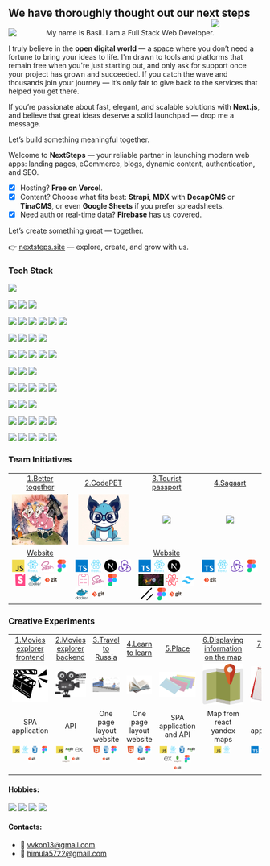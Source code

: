 ## We have thoroughly thought out our next steps <img src="https://media.giphy.com/media/v1.Y2lkPTc5MGI3NjExMjRseGtoZzd2ZTFyMWhhMWphbW53OTJtM25uMjgyMXdhZHN4cGxraCZlcD12MV9pbnRlcm5hbF9naWZfYnlfaWQmY3Q9dHM/XH9wwXfUXu91wAJwN5/giphy.gif" width="100" align="right"/> 

[<img src="https://github.com/vvkon13/nxt/blob/main/src/app/icon0.svg" width="75px" align="left">](https://nextsteps.digital/)   My name is Basil. I am a Full Stack Web Developer.

I truly believe in the **open digital world** — a space where you don’t need a fortune to bring your ideas to life.
I'm drawn to tools and platforms that remain free when you're just starting out, and only ask for support once your project has grown and succeeded.
If you catch the wave and thousands join your journey — it’s only fair to give back to the services that helped you get there.

If you’re passionate about fast, elegant, and scalable solutions with **Next.js**, and believe that great ideas deserve a solid launchpad — drop me a message.

Let’s build something meaningful together.

Welcome to **NextSteps** — your reliable partner in launching modern web apps: landing pages, eCommerce, blogs, dynamic content, authentication, and SEO.

* [x] Hosting? **Free on Vercel**.
* [x] Content? Choose what fits best: **Strapi**, **MDX** with **DecapCMS** or **TinaCMS**, or even **Google Sheets** if you prefer spreadsheets.
* [x] Need auth or real-time data? **Firebase** has us covered.

Let’s create something great — together.

👉 [nextsteps.site](https://nextsteps.digital/) — explore, create, and grow with us.

### Tech Stack
 <img src="https://img.shields.io/badge/HTML-1c2f2f?style=for-the-badge&logo=html5"/>

<img src="https://img.shields.io/badge/typescript-1c2f2f?style=for-the-badge&logo=typescript"> <img src="https://img.shields.io/badge/JavaScript-1c2f2f?style=for-the-badge&logo=javascript"/> <img src="https://img.shields.io/badge/Google Apps Script-1c2f2f?style=for-the-badge&logo=googleappsscript">

<img src="https://img.shields.io/badge/next.js-1c2f2f?style=for-the-badge&logo=nextdotjs"/> <img src="https://img.shields.io/badge/React-1c2f2f?style=for-the-badge&logo=react"/> <img src="https://img.shields.io/badge/redux%20toolkit-1c2f2f?style=for-the-badge&logo=redux"/> <img src="https://img.shields.io/badge/tanstack%20query-1c2f2f?style=for-the-badge&logo=reactquery"/> <img src="https://img.shields.io/badge/react%20hook%20form-1c2f2f?style=for-the-badge&logo=reacthookform"/> <img src="https://img.shields.io/badge/etc.-1c2f2f?style=for-the-badge"/> 

<img src="https://img.shields.io/badge/tailwind%20css-1c2f2f?style=for-the-badge&logo=tailwindcss"> <img src="https://img.shields.io/badge/css%20modules-1c2f2f?style=for-the-badge&logo=cssmodules"> <img src="https://img.shields.io/badge/SCSS-1c2f2f?style=for-the-badge&logo=sass"/>  <img src="https://img.shields.io/badge/CSS-1c2f2f?style=for-the-badge&logo=css3"/> 

<img src="https://img.shields.io/badge/daisyui-1c2f2f?style=for-the-badge&logo=daisyui"/> <img src="https://img.shields.io/badge/mui-1c2f2f?style=for-the-badge&logo=mui"/> <img src="https://img.shields.io/badge/shadcn-1c2f2f?style=for-the-badge&logo=shadcnui"/> <img src="https://img.shields.io/badge/bootstrap-1c2f2f?style=for-the-badge&logo=bootstrap"/> <img src="https://img.shields.io/badge/etc.-1c2f2f?style=for-the-badge"/>

<img src="https://img.shields.io/badge/vercel-1c2f2f?style=for-the-badge&logo=vercel"/> <img src="https://img.shields.io/badge/netlify-1c2f2f?style=for-the-badge&logo=netlify&logoColor=#00C7B7"/> <img src="https://img.shields.io/badge/render-1c2f2f?style=for-the-badge&logo=render"/>

<img src="https://img.shields.io/badge/strapi-1c2f2f?style=for-the-badge&logo=strapi&logoColor=#4945FF"/> <img src="https://img.shields.io/badge/decap%20cms-1c2f2f?style=for-the-badge&logo=decapcms&logoColor=#FF0082"/>  <img src="https://img.shields.io/badge/tina-1c2f2f?style=for-the-badge&logo=tina&logoColor=#EC4815"/> <img src="https://img.shields.io/badge/google sheets-1c2f2f?style=for-the-badge&logo=googlesheets"/> <img src="https://img.shields.io/badge/cloudinary-1c2f2f?style=for-the-badge&logo=cloudinary&logoColor=3448C5"/> 

<img src="https://img.shields.io/badge/Firebase-1c2f2f?style=for-the-badge&logo=firebase&logoColor=DD2C00"/> <img src="https://img.shields.io/badge/MongoDB-1c2f2f?style=for-the-badge&logo=mongodb"/> <img src="https://img.shields.io/badge/psql-1c2f2f?style=for-the-badge&logo=postgresql"/> 

<img src="https://img.shields.io/badge/Node.js-1c2f2f?style=for-the-badge&logo=nodedotjs"/> <img src="https://img.shields.io/badge/express.js-1c2f2f?style=for-the-badge&logo=express"/> <img src="https://img.shields.io/badge/nest.js-1c2f2f?style=for-the-badge&logo=nestjs"/> <img src="https://img.shields.io/badge/swagger-1c2f2f?style=for-the-badge&logo=swagger"/> <img src="https://img.shields.io/badge/docker-1c2f2f?style=for-the-badge&logo=docker"/>

<img src="https://img.shields.io/badge/ubuntu-1c2f2f?style=for-the-badge&logo=ubuntu"/> <img src="https://img.shields.io/badge/Git-1c2f2f?style=for-the-badge&logo=git"/> <img src="https://img.shields.io/badge/Figma-1c2f2f?style=for-the-badge&logo=figma"/> <img src="https://img.shields.io/badge/jest-1c2f2f?style=for-the-badge&logo=jest"/> <img src="https://img.shields.io/badge/Storybook-1c2f2f?style=for-the-badge&logo=storybook"/> 

### Team Initiatives
<table align="center">
  <tr>
    <td valign="middle" align="center" width="20%"><a href="https://github.com/vvkon13/better-together">1.Better together</a></td>
    <td valign="middle" align="center" width="20%"><a href="https://github.com/Pet-projects-CodePET/Frontend/tree/develop">2.CodePET</a></td>
    <td valign="middle" align="center" width="20%"><a href="https://github.com/vvkon13/tourist-passport">3.Tourist passport</a></td>
    <td valign="middle" align="center" width="20%"><a href="https://github.com/vvkon13/Sagaart">4.Sagaart</a></td>
  </tr>
  <tr>
    <td valign="middle" align="center" width="20%"><a href="https://github.com/vvkon13/better-together"><img src="https://github.com/vvkon13/images/blob/main/bettertogether.jpg" height="100"/></a></td>
    <td valign="middle" align="center" width="20%"><a href="https://github.com/Pet-projects-CodePET/Frontend/tree/develop"><img src="https://github.com/vvkon13/images/blob/main/codepet.png" height="100"/></a></td>
    <td valign="middle" align="center" width="20%"><a href="https://github.com/vvkon13/tourist-passport"><img src="https://photo.tvigle.ru/res/tvigle/video/2018/04/27/27954e48-75eb-487d-a256-c76bb5207ec4.png" height="100"/></a></td>
    <td valign="middle" align="center" width="20%"><a href="https://github.com/vvkon13/Sagaart"><img src="https://github.com/vvkon13/Sagaart/assets/117926370/ff1c2a4c-5440-4a97-be03-1f794cc9bc42" height="100"/></a></td>
  </tr>

  <tr>
    <td valign="middle" align="center" width="20%"><a href="https://2260993-dk30711.twc1.net/">Website</a></td>
    <td valign="middle" align="center" width="20%"></td>
    <td valign="middle" align="center" width="20%"><a href="https://tpdeti.ru/">Website</a></td>
    <td valign="middle" align="center" width="20%"></td>
  </tr>
  <tr>
   <td valign="top" align="left" width="20%"><img src="https://github.com/devicons/devicon/blob/master/icons/javascript/javascript-original.svg" title="JavaScript" alt="JavaScript" width="25" height="25"/>&nbsp;<img src="https://github.com/devicons/devicon/blob/master/icons/react/react-original-wordmark.svg" title="React" alt="React" width="25" height="25"/>&nbsp;<img src="https://github.com/devicons/devicon/blob/master/icons/sass/sass-original.svg"  title="SCSS" alt="SCSS" width="25" height="25"/>&nbsp;<img src="https://github.com/devicons/devicon/blob/master/icons/figma/figma-original.svg" title="Figma"  alt="Figma" width="25" height="25"/>&nbsp;<img src="https://github.com/devicons/devicon/blob/master/icons/storybook/storybook-original.svg" title="Storybook" alt="Storybook" width="25" height="25"/>&nbsp;<img src="https://github.com/devicons/devicon/blob/master/icons/docker/docker-original-wordmark.svg" title="Docker" alt="Docker" width="25" height="25"/>&nbsp; <img src="https://github.com/devicons/devicon/blob/master/icons/git/git-original-wordmark.svg" title="Git" **alt="Git" width="25" height="25"/></td>
<td valign="top" align="left" width="20%"><img src="https://github.com/devicons/devicon/blob/master/icons/typescript/typescript-original.svg" title="TypeScript" alt="TypeScript" width="25" height="25"/>&nbsp;<img src="https://github.com/devicons/devicon/blob/master/icons/react/react-original-wordmark.svg" title="React" alt="React" width="25" height="25"/>&nbsp;<img src="https://github.com/devicons/devicon/blob/master/icons/nextjs/nextjs-original.svg" title="NextJs" alt="NextJs" width="25" height="25"/>&nbsp;<img src="https://github.com/devicons/devicon/blob/master/icons/redux/redux-original.svg" title="Redux" alt="Redux " width="25" height="25"/>&nbsp;<img src="https://github.com/vvkon13/images/blob/main/reacthookform-color.svg" title="ReactHookForm" alt="ReactHookForm" width="25" height="25" color="#FF4154"/>&nbsp;<img src="https://github.com/devicons/devicon/blob/master/icons/sass/sass-original.svg"  title="SCSS" alt="SCSS" width="25" height="25"/>&nbsp;<img src="https://github.com/devicons/devicon/blob/master/icons/figma/figma-original.svg" title="Figma"  alt="Figma" width="25" height="25"/>&nbsp;<img src="https://github.com/devicons/devicon/blob/master/icons/docker/docker-original-wordmark.svg" title="Docker" alt="Docker" width="25" height="25"/>&nbsp; <img src="https://github.com/devicons/devicon/blob/master/icons/git/git-original-wordmark.svg" title="Git" **alt="Git" width="25" height="25"/></td>
    <td valign="top" align="left" width="20%"><img src="https://github.com/devicons/devicon/blob/master/icons/typescript/typescript-original.svg" title="TypeScript" alt="TypeScript" width="25" height="25"/>&nbsp;<img src="https://github.com/devicons/devicon/blob/master/icons/react/react-original-wordmark.svg" title="React" alt="React" width="25" height="25"/>&nbsp;<img src="https://github.com/devicons/devicon/blob/master/icons/nextjs/nextjs-original.svg" title="NextJs" alt="NextJs" width="25" height="25"/>&nbsp;<img src="https://github.com/vvkon13/images/blob/main/bear.jpg" title="zustand" alt="zustand" height="25" color="#FF4154"/>&nbsp;<img src="https://github.com/vvkon13/images/blob/main/reactquery-color.svg" title="TanStack Query" alt="TanStack Query" width="25" height="25" color="#FF4154"/>&nbsp;&nbsp;<img src="https://github.com/devicons/devicon/blob/master/icons/tailwindcss/tailwindcss-original.svg" title="TailwindCSS" alt="TailwindCSS" width="25" height="25" color="#FF4154"/>&nbsp;<img src="https://github.com/vvkon13/images/blob/main/shadcnui-color.svg" title="Shadcnui" alt="Shadcnui" width="25" height="25" color="#FF4154"/>&nbsp;<img src="https://github.com/devicons/devicon/blob/master/icons/figma/figma-original.svg" title="Figma"  alt="Figma" width="25" height="25"/>&nbsp;<img src="https://github.com/devicons/devicon/blob/master/icons/git/git-original-wordmark.svg" title="Git" **alt="Git" width="25" height="25"/></td>
 <td valign="top" align="left" width="20%"><img src="https://github.com/devicons/devicon/blob/master/icons/typescript/typescript-original.svg" title="TypeScript" alt="TypeScript" width="25" height="25"/>&nbsp;<img src="https://github.com/devicons/devicon/blob/master/icons/react/react-original-wordmark.svg" title="React" alt="React" width="25" height="25"/>&nbsp;<img src="https://github.com/devicons/devicon/blob/master/icons/redux/redux-original.svg" title="Redux" alt="Redux " width="25" height="25"/>&nbsp;<img src="https://github.com/devicons/devicon/blob/master/icons/figma/figma-original.svg" title="Figma"  alt="Figma" width="25" height="25"/>&nbsp;<img src="https://github.com/devicons/devicon/blob/master/icons/git/git-original-wordmark.svg" title="Git" **alt="Git" width="25" height="25"/></td>    
  </tr>  
</table>

### Creative Experiments
<table align="center">
  <tr>
    <td valign="middle" align="center" width="10%"><a href="https://github.com/vvkon13/movies-explorer-frontend/tree/main">1.Movies explorer frontend</a></td>
    <td valign="middle" align="center" width="10%"><a href="https://github.com/vvkon13/movies-explorer-api">2.Movies explorer backend</a></td>
    <td valign="middle" align="center" width="10%"><a href="https://github.com/vvkon13/russian-travel">3.Travel to Russia</a></td>
    <td valign="middle" align="center" width="10%"><a href="https://github.com/vvkon13/how-to-learn">4.Learn to learn</a></td>
    <td valign="middle" align="center" width="10%"><a href="https://github.com/vvkon13/react-mesto-api-full-gha">5.Place</a></td>
    <td valign="middle" align="center" width="10%"><a href="https://github.com/vvkon13/loko">6.Displaying information on the map</a></td>
    <td valign="middle" align="center" width="10%"><a href="https://github.com/vvkon13/todos">7.ToDo List</a></td>
    <td valign="middle" align="center" width="10%"><a href="https://github.com/vvkon13/test-nest-psql">8.Family backend</a></td>
  </tr>
  <tr>
    <td valign="middle" align="center" width="10%"><a href="https://github.com/vvkon13/movies-explorer-frontend/tree/main"><img src="https://github.com/vvkon13/images/blob/main/camera1.png" width="100"/></a></td>
    <td valign="middle" align="center" width="10%"><a href="https://github.com/vvkon13/movies-explorer-api"><img src="https://github.com/vvkon13/images/blob/main/camera2.png" width="100"/></a></td>
    <td valign="middle" align="center" width="10%"><a href="https://github.com/vvkon13/russian-travel"><img src="https://github.com/vvkon13/images/blob/main/Crocodile.jpg" width="100"/></a></td>
    <td valign="middle" align="center" width="10%"><a href="https://github.com/vvkon13/how-to-learn"><img src="https://github.com/vvkon13/images/blob/main/book.png" width="100"/></a></td>
    <td valign="middle" align="center" width="10%"><a href="https://github.com/vvkon13/react-mesto-api-full-gha"><img src="https://github.com/vvkon13/images/blob/main/cards.png" width="100"/></a></td>
    <td valign="middle" align="center" width="10%"><a href="https://github.com/vvkon13/loko"><img src="https://github.com/vvkon13/images/blob/main/map.png" width="100"/></a></td>
    <td valign="middle" align="center" width="10%"><a href="https://github.com/vvkon13/todos"><img src="https://github.com/vvkon13/images/blob/main/notepad.png" width="100"/></a></td>
    <td valign="middle" align="center" width="10%"><a href="https://github.com/vvkon13/test-nest-psql"><img src="https://github.com/devicons/devicon/blob/master/icons/sqldeveloper/sqldeveloper-original.svg" width="100"/></a></td>
  </tr>

  <tr>
    <td valign="middle" align="center" width="10%">SPA application</td>
    <td valign="middle" align="center" width="10%">API</td>
    <td valign="middle" align="center" width="10%">One page layout website</td>
    <td valign="middle" align="center" width="10%">One page layout website</td>
    <td valign="middle" align="center" width="10%">SPA application and API</td>
    <td valign="middle" align="center" width="10%">Map from react yandex maps</td>
    <td valign="middle" align="center" width="10%">SPA application</td>
    <td valign="middle" align="center" width="10%">API</td>
  </tr>
  <tr>
    <td valign="top" align="center" width="10%"><img src="https://github.com/devicons/devicon/blob/master/icons/javascript/javascript-original.svg" title="JavaScript" alt="JavaScript" width="15" height="15"/>&nbsp;<img src="https://github.com/devicons/devicon/blob/master/icons/react/react-original-wordmark.svg" title="React" alt="React" width="15" height="15"/>&nbsp;<img src="https://github.com/devicons/devicon/blob/master/icons/css3/css3-plain-wordmark.svg"  title="CSS3" alt="CSS" width="15" height="15"/>&nbsp;<img src="https://github.com/devicons/devicon/blob/master/icons/figma/figma-original.svg" title="Figma"  alt="Figma" width="15" height="15"/>&nbsp; <img src="https://github.com/devicons/devicon/blob/master/icons/git/git-original-wordmark.svg" title="Git" **alt="Git" width="15" height="15"/></td>
    <td valign="top" align="center" width="10%"><img src="https://github.com/devicons/devicon/blob/master/icons/javascript/javascript-original.svg" title="JavaScript" alt="JavaScript" width="15" height="15"/>&nbsp;<img src="https://github.com/devicons/devicon/blob/master/icons/nodejs/nodejs-original-wordmark.svg" title="NodeJS" alt="NodeJS" width="15" height="15"/>&nbsp;<img src="https://github.com/devicons/devicon/blob/master/icons/express/express-original.svg" title="ExpressJS" alt="ExpressJS" width="15" height="15"/>&nbsp;<img src="https://github.com/devicons/devicon/blob/master/icons/mongodb/mongodb-original-wordmark.svg" title="MongoDB" alt="MongoDB" width="15" height="15"/>&nbsp;<img src="https://github.com/devicons/devicon/blob/master/icons/git/git-original-wordmark.svg" title="Git" **alt="Git" width="15" height="15"/></td>
    <td valign="top" align="center" width="10%"><img src="https://github.com/devicons/devicon/blob/master/icons/html5/html5-original.svg" title="HTML5" alt="HTML" width="15" height="15"/>&nbsp;<img src="https://github.com/devicons/devicon/blob/master/icons/css3/css3-plain-wordmark.svg"  title="CSS3" alt="CSS" width="15" height="15"/><img src="https://github.com/devicons/devicon/blob/master/icons/figma/figma-original.svg" title="Figma"  alt="Figma" width="15" height="15"/>&nbsp; <img src="https://github.com/devicons/devicon/blob/master/icons/git/git-original-wordmark.svg" title="Git" **alt="Git" width="15" height="15"/></td>
    <td valign="top" align="center" width="10%"><img src="https://github.com/devicons/devicon/blob/master/icons/html5/html5-original.svg" title="HTML5" alt="HTML" width="15" height="15"/>&nbsp;<img src="https://github.com/devicons/devicon/blob/master/icons/css3/css3-plain-wordmark.svg"  title="CSS3" alt="CSS" width="15" height="15"/><img src="https://github.com/devicons/devicon/blob/master/icons/figma/figma-original.svg" title="Figma"  alt="Figma" width="15" height="15"/>&nbsp; <img src="https://github.com/devicons/devicon/blob/master/icons/git/git-original-wordmark.svg" title="Git" **alt="Git" width="15" height="15"/></td>
        <td valign="top" align="center" width="10%"><img src="https://github.com/devicons/devicon/blob/master/icons/javascript/javascript-original.svg" title="JavaScript" alt="JavaScript" width="15" height="15"/>&nbsp;<img src="https://github.com/devicons/devicon/blob/master/icons/react/react-original-wordmark.svg" title="React" alt="React" width="15" height="15"/>&nbsp;<img src="https://github.com/devicons/devicon/blob/master/icons/css3/css3-plain-wordmark.svg"  title="CSS3" alt="CSS" width="15" height="15"/>&nbsp;<img src="https://github.com/devicons/devicon/blob/master/icons/nodejs/nodejs-original-wordmark.svg" title="NodeJS" alt="NodeJS" width="15" height="15"/>&nbsp;<img src="https://github.com/devicons/devicon/blob/master/icons/express/express-original.svg" title="ExpressJS" alt="ExpressJS" width="15" height="15"/>&nbsp;<img src="https://github.com/devicons/devicon/blob/master/icons/mongodb/mongodb-original-wordmark.svg" title="MongoDB" alt="MongoDB" width="15" height="15"/>&nbsp;<img src="https://github.com/devicons/devicon/blob/master/icons/figma/figma-original.svg" title="Figma"  alt="Figma" width="15" height="15"/>&nbsp;<img src="https://github.com/devicons/devicon/blob/master/icons/git/git-original-wordmark.svg" title="Git" **alt="Git" width="15" height="15"/></td>
    <td valign="top" align="center" width="10%"><img src="https://github.com/devicons/devicon/blob/master/icons/javascript/javascript-original.svg" title="JavaScript" alt="JavaScript" width="15" height="15"/>&nbsp;<img src="https://github.com/devicons/devicon/blob/master/icons/react/react-original-wordmark.svg" title="React" alt="React" width="15" height="15"/>&nbsp;</td>
    <td valign="top" align="center" width="10%"><img src="https://github.com/devicons/devicon/blob/master/icons/typescript/typescript-original.svg" title="TypeScript" alt="TypeScript" width="15" height="15"/>&nbsp;<img src="https://github.com/devicons/devicon/blob/master/icons/react/react-original-wordmark.svg" title="React" alt="React" width="15" height="15"/>&nbsp;<img src="https://github.com/devicons/devicon/blob/master/icons/css3/css3-plain-wordmark.svg"  title="CSS3" alt="CSS" width="15" height="15"/><img src="https://github.com/devicons/devicon/blob/master/icons/redux/redux-original.svg" title="Redux" alt="Redux " width="15" height="15"/>&nbsp;<img src="https://github.com/devicons/devicon/blob/master/icons/git/git-original-wordmark.svg" title="Git" **alt="Git" width="15" height="15"/></td>
    <td valign="top" align="center" width="10%"><img src="https://github.com/devicons/devicon/blob/master/icons/typescript/typescript-original.svg" title="TypeScript" alt="TypeScript" width="15" height="15"/>&nbsp;  <img src="https://github.com/devicons/devicon/blob/master/icons/nodejs/nodejs-original-wordmark.svg" title="NodeJS" alt="NodeJS" width="15" height="15"/>&nbsp;<img src="https://github.com/devicons/devicon/blob/master/icons/nestjs/nestjs-original-wordmark.svg"  title="NestJS" alt="NestJS" width="15" height="15"/>&nbsp;<img src="https://github.com/devicons/devicon/blob/master/icons/swagger/swagger-original.svg" title="Swagger" alt="Swagger" width="15" height="15"/>&nbsp;<img src="https://github.com/devicons/devicon/blob/master/icons/jest/jest-plain.svg" title="Jest"  alt="Jest" width="15" height="15"/>&nbsp;<img src="https://github.com/devicons/devicon/blob/master/icons/postgresql/postgresql-original-wordmark.svg" title="PostgreSQL" alt="PostgreSQL" width="15" height="15"/>&nbsp;<img src="https://github.com/devicons/devicon/blob/master/icons/docker/docker-original-wordmark.svg" title="Docker" alt="Docker" width="15" height="15"/>&nbsp; <img src="https://github.com/devicons/devicon/blob/master/icons/git/git-original-wordmark.svg" title="Git" **alt="Git" width="15" height="15"/></td>
  </tr>
</table>



#### Hobbies:
<img src="https://img.shields.io/badge/codewars-b22222?style=flat&logo=codewars&logoColor=000000"/> <img src="https://img.shields.io/badge/LeetCode-000000?style=flat&logo=leetcode"/> <img src="https://img.shields.io/badge/Chess.com-4f7942?style=flat&logo=''&logoColor=000000"/> <img src="https://img.shields.io/badge/FIFA-101090?style=flat&logo=FIFA"/>
#### Сontacts:
<!--  * :telephone: telegram: [@vvkon13](https://t.me/vvkon13)-->
* :email: vvkon13@gmail.com
* :email: himula5722@gmail.com
<!-- 
<img src="https://github.com/devicons/devicon/blob/master/icons/java/java-original-wordmark.svg" title="Java" alt="Java" width="25" height="25"/>&nbsp;
  <img src="https://github.com/devicons/devicon/blob/master/icons/react/react-original-wordmark.svg" title="React" alt="React" width="25" height="25"/>&nbsp;
  <img src="https://github.com/devicons/devicon/blob/master/icons/postgresql/postgresql-original-wordmark.svg" title="PostgreSQL" alt="PostgreSQL" width="25" height="25"/>&nbsp;
  <img src="https://github.com/devicons/devicon/blob/master/icons/docker/docker-original-wordmark.svg" title="Docker" alt="Docker" width="25" height="25"/>&nbsp;
  <img src="https://github.com/devicons/devicon/blob/master/icons/materialui/materialui-original.svg" title="Material UI" alt="Material UI" width="25" height="25"/>&nbsp;
  <img src="https://github.com/devicons/devicon/blob/master/icons/swagger/swagger-original.svg" title="Swagger" alt="Swagger" width="25" height="25"/>&nbsp;
  <img src="https://github.com/devicons/devicon/blob/master/icons/redux/redux-original.svg" title="Redux" alt="Redux " width="25" height="25"/>&nbsp;
  <img src="https://github.com/devicons/devicon/blob/master/icons/css3/css3-plain-wordmark.svg"  title="CSS3" alt="CSS" width="25" height="25"/>&nbsp;
  <img src="https://github.com/devicons/devicon/blob/master/icons/html5/html5-original.svg" title="HTML5" alt="HTML" width="25" height="25"/>&nbsp;
  <img src="https://github.com/devicons/devicon/blob/master/icons/javascript/javascript-original.svg" title="JavaScript" alt="JavaScript" width="25" height="25"/>&nbsp;
  <img src="https://github.com/devicons/devicon/blob/master/icons/mongodb/mongodb-original-wordmark.svg" title="MongoDB" alt="MongoDB" width="25" height="25"/>&nbsp;
  <img src="https://github.com/devicons/devicon/blob/master/icons/figma/figma-original.svg" title="Figma"  alt="Figma" width="25" height="25"/>&nbsp;
  <img src="https://github.com/devicons/devicon/blob/master/icons/nodejs/nodejs-original-wordmark.svg" title="NodeJS" alt="NodeJS" width="25" height="25"/>&nbsp;
<img src="https://github.com/devicons/devicon/blob/master/icons/git/git-original-wordmark.svg" title="Git" **alt="Git" width="25" height="25"/>&nbsp;
<img src="https://github.com/devicons/devicon/blob/master/icons/github/github-original.svg" title="GitHub" **alt="GitHub" width="25" height="25"/>&nbsp;
<img src="https://github.com/devicons/devicon/blob/master/icons/express/express-original.svg" title="ExpressJS" alt="ExpressJS" width="25" height="25"/>&nbsp;
<img src="https://github.com/devicons/devicon/blob/master/icons/storybook/storybook-original-wordmark.svg" title="Storybook" alt="Storybook" width="25" height="25"/>&nbsp;
<img src="https://github.com/devicons/devicon/blob/master/icons/nextjs/nextjs-original.svg" title="NextJs" alt="NextJs" width="25" height="25"/>&nbsp;
<img src="https://github.com/vvkon13/images/blob/main/reactquery-color.svg" title="TanStack Query" alt="TanStack Query" width="25" height="25" color="#FF4154"/>&nbsp;
<img src="https://github.com/vvkon13/images/blob/main/bear.jpg" title="zustand" alt="zustand" width="25" height="25" color="#FF4154"/>&nbsp;
<img src="https://github.com/devicons/devicon/blob/master/icons/tailwindcss/tailwindcss-original.svg" title="TailwindCSS" alt="TailwindCSS" width="25" height="25" color="#FF4154"/>&nbsp;
<img src="https://github.com/vvkon13/images/blob/main/shadcnui-color.svg" title="Shadcnui" alt="Shadcnui" width="25" height="25" color="#FF4154"/>&nbsp;
<img src="https://github.com/vvkon13/images/blob/main/reacthookform-color.svg" title="ReactHookForm" alt="ReactHookForm" width="25" height="25" color="#FF4154"/>&nbsp;
 
 -->
